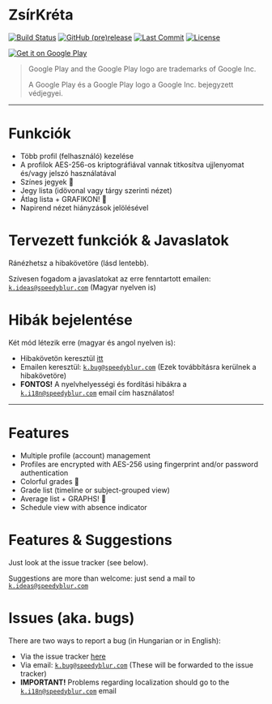 # ZsírKréta

[![Build Status](https://img.shields.io/jenkins/s/https/jenkins.speedyblur.com/job/android-zsirkreta.svg?style=flat-square)](https://jenkins.speedyblur.com/job/android-zsirkreta/)
[![GitHub (pre)release](https://img.shields.io/github/release/forcemagic/zsirkreta/all.svg?style=flat-square)](https://github.com/forcemagic/zsirkreta/releases)
[![Last Commit](https://img.shields.io/github/last-commit/forcemagic/zsirkreta.svg?style=flat-square)](https://github.com/forcemagic/zsirkreta/commits/master)
[![License](https://img.shields.io/github/license/forcemagic/zsirkreta.svg?style=flat-square)](https://github.com/forcemagic/zsirkreta/blob/master/LICENSE)

[![Get it on Google Play](https://play.google.com/intl/en_us/badges/images/generic/en_badge_web_generic.png)](https://play.google.com/store/apps/details?id=com.speedyblur.kretaremastered&pcampaignid=MKT-Other-global-all-co-prtnr-py-PartBadge-Mar2515-1)

> Google Play and the Google Play logo are trademarks of Google Inc.
>
> A Google Play és a Google Play logo a Google Inc. bejegyzett védjegyei.

---

# Funkciók

* Több profil (felhasználó) kezelése
* A profilok AES-256-os kriptográfiával vannak titkosítva ujjlenyomat és/vagy jelszó használatával
* Színes jegyek :rainbow:
* Jegy lista (idövonal vagy tárgy szerinti nézet)
* Átlag lista + GRAFIKON! :tada:
* Napirend nézet hiányzások jelölésével

# Tervezett funkciók & Javaslatok

Ránézhetsz a hibakövetöre (lásd lentebb).

Szívesen fogadom a javaslatokat az erre fenntartott emailen:
[`k.ideas@speedyblur.com`](mailto:k.ideas@speedyblur.com) (Magyar nyelven is)

# Hibák bejelentése

Két mód létezik erre (magyar és angol nyelven is):

* Hibakövetön keresztül [itt](https://github.com/forcemagic/kreta-remastered/issues)
* Emailen keresztül: [`k.bug@speedyblur.com`](mailto:k.bug@speedyblur.com) (Ezek továbbításra kerülnek a hibakövetöre)
* **FONTOS!** A nyelvhelyességi és fordítási hibákra a [`k.i18n@speedyblur.com`](mailto:k.i18n@speedyblur.com) email cím használatos!

---

# Features

* Multiple profile (account) management
* Profiles are encrypted with AES-256 using fingerprint and/or password authentication
* Colorful grades :rainbow:
* Grade list (timeline or subject-grouped view)
* Average list + GRAPHS! :tada:
* Schedule view with absence indicator

# Features & Suggestions

Just look at the issue tracker (see below).

Suggestions are more than welcome: just send a mail to [`k.ideas@speedyblur.com`](mailto:k.ideas@speedyblur.com)

# Issues (aka. bugs)

There are two ways to report a bug (in Hungarian or in English):

* Via the issue tracker [here](https://github.com/forcemagic/kreta-remastered/issues)
* Via email: [`k.bug@speedyblur.com`](mailto:k.bug@speedyblur.com) (These will be forwarded to the issue tracker)
* **IMPORTANT!** Problems regarding localization should go to the [`k.i18n@speedyblur.com`](mailto:k.i18n@speedyblur.com) email
